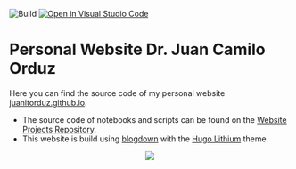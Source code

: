 ![Build](https://github.com/juanitorduz/juanitorduz.github.io/workflows/URL%20Health/badge.svg)
[![Open in Visual Studio Code](https://open.vscode.dev/badges/open-in-vscode.svg)](https://open.vscode.dev/juanitorduz/juanitorduz.github.io)

# Personal Website Dr. Juan Camilo Orduz

Here you can find the source code of my personal website [juanitorduz.github.io](https://juanitorduz.github.io/). 
- The source code of notebooks and scripts can be found on the [Website Projects Repository](https://github.com/juanitorduz/website_projects).
- This website is build using [blogdown](https://github.com/rstudio/blogdown) with the [Hugo Lithium](https://github.com/yihui/hugo-lithium) theme.

<center>
<img src="/images/sphere2.gif">
</center>
